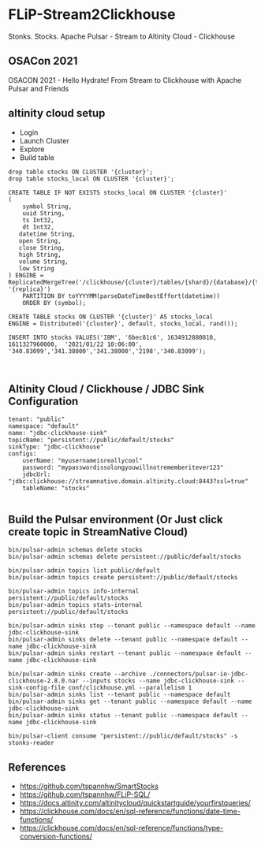 # FLiP-Stream2Clickhouse

Stonks. Stocks.   Apache Pulsar - Stream to Altinity Cloud - Clickhouse

## OSACon 2021

OSACON 2021 - Hello Hydrate! From Stream to Clickhouse with Apache Pulsar and Friends


## altinity cloud setup

* Login
* Launch Cluster
* Explore
* Build table


```
drop table stocks ON CLUSTER '{cluster}';
drop table stocks_local ON CLUSTER '{cluster}';

CREATE TABLE IF NOT EXISTS stocks_local ON CLUSTER '{cluster}'
(
    symbol String, 
    uuid String,
    ts Int32,
    dt Int32,
   datetime String,
   open String, 
   close String,
   high String,
   volume String,
   low String
) ENGINE = ReplicatedMergeTree('/clickhouse/{cluster}/tables/{shard}/{database}/{table}', '{replica}')
    PARTITION BY toYYYYMM(parseDateTimeBestEffort(datetime))
    ORDER BY (symbol);
    
CREATE TABLE stocks ON CLUSTER '{cluster}' AS stocks_local
ENGINE = Distributed('{cluster}', default, stocks_local, rand());

INSERT INTO stocks VALUES('IBM', '6bec81c6', 1634912880810, 1611327960000,  '2021/01/22 10:06:00', '340.83099','341.38000','341.38000','2198','340.83099');

 
```

## Altinity Cloud / Clickhouse / JDBC Sink Configuration

```
tenant: "public"
namespace: "default"
name: "jdbc-clickhouse-sink"
topicName: "persistent://public/default/stocks"
sinkType: "jdbc-clickhouse"
configs:
    userName: "myusernameisreallycool"
    password: "mypasswordissolongyouwillnotrememberitever123"
    jdbcUrl: "jdbc:clickhouse://streamnative.domain.altinity.cloud:8443?ssl=true"
    tableName: "stocks"
    
```

## Build the Pulsar environment (Or Just click create topic in StreamNative Cloud)

```
bin/pulsar-admin schemas delete stocks
bin/pulsar-admin schemas delete persistent://public/default/stocks

bin/pulsar-admin topics list public/default
bin/pulsar-admin topics create persistent://public/default/stocks

bin/pulsar-admin topics info-internal persistent://public/default/stocks
bin/pulsar-admin topics stats-internal persistent://public/default/stocks

bin/pulsar-admin sinks stop --tenant public --namespace default --name jdbc-clickhouse-sink
bin/pulsar-admin sinks delete --tenant public --namespace default --name jdbc-clickhouse-sink
bin/pulsar-admin sinks restart --tenant public --namespace default --name jdbc-clickhouse-sink

bin/pulsar-admin sinks create --archive ./connectors/pulsar-io-jdbc-clickhouse-2.8.0.nar --inputs stocks --name jdbc-clickhouse-sink --sink-config-file conf/clickhouse.yml --parallelism 1
bin/pulsar-admin sinks list --tenant public --namespace default
bin/pulsar-admin sinks get --tenant public --namespace default --name jdbc-clickhouse-sink
bin/pulsar-admin sinks status --tenant public --namespace default --name jdbc-clickhouse-sink

bin/pulsar-client consume "persistent://public/default/stocks" -s stonks-reader

```


## References

* https://github.com/tspannhw/SmartStocks
* https://github.com/tspannhw/FLiP-SQL/
* https://docs.altinity.com/altinitycloud/quickstartguide/yourfirstqueries/
* https://clickhouse.com/docs/en/sql-reference/functions/date-time-functions/
* https://clickhouse.com/docs/en/sql-reference/functions/type-conversion-functions/
